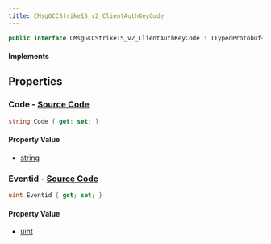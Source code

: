 ```yaml
---
title: CMsgGCCStrike15_v2_ClientAuthKeyCode
---
```


```csharp
public interface CMsgGCCStrike15_v2_ClientAuthKeyCode : ITypedProtobuf<CMsgGCCStrike15_v2_ClientAuthKeyCode>, INativeHandle
```

#### Implements

## Properties

### **Code** - [Source Code](https://github.com/swiftly-solution/swiftlys2/blob/main/managed/src/SwiftlyS2.Generated/Protobufs/Interfaces/CMsgGCCStrike15_v2_ClientAuthKeyCode.cs#L16)

```csharp
string Code { get; set; }
```

#### Property Value

- [string](https://learn.microsoft.com/dotnet/api/system.string)

### **Eventid** - [Source Code](https://github.com/swiftly-solution/swiftlys2/blob/main/managed/src/SwiftlyS2.Generated/Protobufs/Interfaces/CMsgGCCStrike15_v2_ClientAuthKeyCode.cs#L13)

```csharp
uint Eventid { get; set; }
```

#### Property Value

- [uint](https://learn.microsoft.com/dotnet/api/system.uint32)

